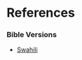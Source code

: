 # References

### Bible Versions
- [Swahili](https://github.com/shemmjunior/swahili-bible-edition/tree/main)